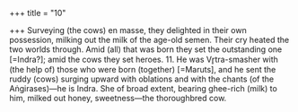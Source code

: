 +++
title = "10"

+++
Surveying (the cows) en masse, they delighted in their own possession,  milking out the milk of the age-old semen.
Their cry heated the two worlds through. Amid (all) that was born they  set the outstanding one [=Indra?]; amid the cows they set heroes. 11. He was Vr̥tra-smasher with (the help of) those who were born (together)  [=Maruts], and he sent the ruddy (cows) surging upward with
oblations and with the chants (of the Aṅgirases)—he is Indra.
She of broad extent, bearing ghee-rich (milk) to him, milked out honey,  sweetness—the thoroughbred cow.